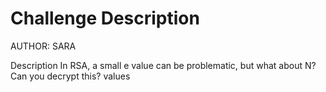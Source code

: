 # Challenge Description
AUTHOR: SARA

Description
In RSA, a small e value can be problematic, but what about N? Can you decrypt this? values